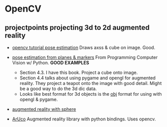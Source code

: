 # OpenCV

## projectpoints projecting 3d to 2d augmented reality

- [opencv tutorial pose estimation](http://opencv-python-tutroals.readthedocs.org/en/latest/py_tutorials/py_calib3d/py_pose/py_pose.html) Draws axss & cube on image. Good.
- [pose estimation from planes & markers](https://www.safaribooksonline.com/library/view/programming-computer-vision/9781449341916/ch04.html) From Programming Computer Vision w/ Python. **GOOD EXAMPLES**
  - Section 4.3. I have this book. Project a cube onto image.
  - Section 4.4 talks about using pygame and opengl for augmented reality. They project a teapot onto the image with good detail. Might be a good way to do the 3d dic data.
  - Looks like best format for 3d objects is the [obj](https://en.wikipedia.org/wiki/Wavefront_.obj_file) format for using with opengl & pygame.
- [augmented reality with sphere](http://www.jera.com/jbrewer/2014/01/computer-vision-challenge-1-augmented-reality.html)

- [ArUco](http://www.uco.es/investiga/grupos/ava/node/26) Augmented reality library with python bindings. Uses opencv.

